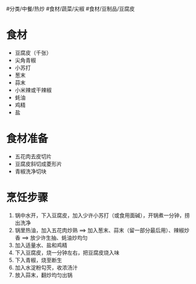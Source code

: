 #分类/中餐/热炒 #食材/蔬菜/尖椒 #食材/豆制品/豆腐皮

# 食材
- 豆腐皮（千张）
- 尖角青椒
- 小苏打
- 葱末
- 蒜末
- 小米辣或干辣椒
- 蚝油
- 鸡精
- 盐

# 食材准备
- 五花肉去皮切片
- 豆腐皮斜切成菱形片
- 青椒洗净切块


# 烹饪步骤
1. 锅中水开，下入豆腐皮，加入少许小苏打（或食用面碱），开锅煮一分钟，捞出洗净
2. 锅里热油，加入五花肉炒熟 ==> 加入葱末、蒜末（留一部分最后用）、辣椒炒香 ==> 放少许生抽、蚝油炒均匀
3. 加入适量水、盐和鸡精
4. 下入豆腐皮，烧一分钟左右，把豆腐皮烧入味
5. 下入青椒，烧至断生
6. 加入水淀粉勾芡，收浓汤汁
7. 放入蒜末，翻炒均匀出锅